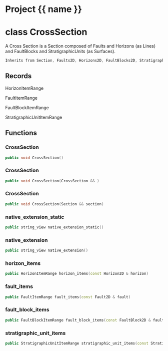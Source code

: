 <script setup>
import {useRoute} from 'vitepress'
const {path} = useRoute()
const tokens = path.split('/')
const words = tokens[2].split('-');
for (let i = 0; i < words.length; i++) {
    words[i] = words[i].charAt(0).toUpperCase() + words[i].slice(1);
    words[i] = words[i].replace('geode', 'Geode')
}
const name = words.join('-');
</script>
# Project {{ name }}

# class CrossSection


 A Cross Section is a Section composed of Faults and Horizons (as Lines) and FaultBlocks and StratigraphicUnits (as Surfaces).



```cpp
Inherits from Section, Faults2D, Horizons2D, FaultBlocks2D, StratigraphicUnits2D
```



## Records

HorizonItemRange

FaultItemRange

FaultBlockItemRange

StratigraphicUnitItemRange



## Functions

### CrossSection

```cpp
public void CrossSection()
```


### CrossSection

```cpp
public void CrossSection(CrossSection && )
```


### CrossSection

```cpp
public void CrossSection(Section && section)
```


### native_extension_static

```cpp
public string_view native_extension_static()
```


### native_extension

```cpp
public string_view native_extension()
```


### horizon_items

```cpp
public HorizonItemRange horizon_items(const Horizon2D & horizon)
```


### fault_items

```cpp
public FaultItemRange fault_items(const Fault2D & fault)
```


### fault_block_items

```cpp
public FaultBlockItemRange fault_block_items(const FaultBlock2D & fault_block)
```


### stratigraphic_unit_items

```cpp
public StratigraphicUnitItemRange stratigraphic_unit_items(const StratigraphicUnit2D & stratigraphic_unit)
```




